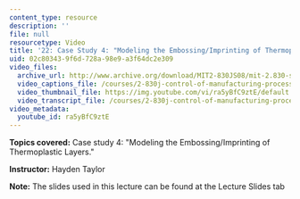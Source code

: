 ```yaml
---
content_type: resource
description: ''
file: null
resourcetype: Video
title: '22: Case Study 4: "Modeling the Embossing/Imprinting of Thermoplastic Layers."'
uid: 02c80343-9f6d-728a-98e9-a3f64dc2e309
video_files:
  archive_url: http://www.archive.org/download/MIT2-830JS08/mit-2.830-s08-lec22_300k.mp4
  video_captions_file: /courses/2-830j-control-of-manufacturing-processes-sma-6303-spring-2008/99fa454763b158ac81fed4f05e4a589a_ra5yBfC9ztE.vtt
  video_thumbnail_file: https://img.youtube.com/vi/ra5yBfC9ztE/default.jpg
  video_transcript_file: /courses/2-830j-control-of-manufacturing-processes-sma-6303-spring-2008/31cb2dd6883c1f929d2c9ebc842df85c_ra5yBfC9ztE.pdf
video_metadata:
  youtube_id: ra5yBfC9ztE
---
```


**Topics covered:** Case study 4: "Modeling the Embossing/Imprinting of Thermoplastic Layers."

**Instructor:** Hayden Taylor

**Note:** The slides used in this lecture can be found at the Lecture Slides tab